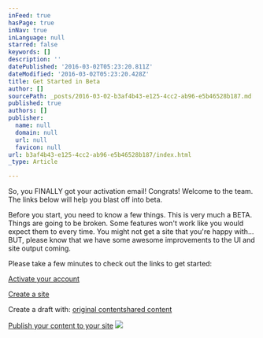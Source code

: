 ```yaml
---
inFeed: true
hasPage: true
inNav: true
inLanguage: null
starred: false
keywords: []
description: ''
datePublished: '2016-03-02T05:23:20.811Z'
dateModified: '2016-03-02T05:23:20.428Z'
title: Get Started in Beta
author: []
sourcePath: _posts/2016-03-02-b3af4b43-e125-4cc2-ab96-e5b46528b187.md
published: true
authors: []
publisher:
  name: null
  domain: null
  url: null
  favicon: null
url: b3af4b43-e125-4cc2-ab96-e5b46528b187/index.html
_type: Article

---
```

So, you FINALLY got your activation email! Congrats! Welcome to the team. The links below will help you blast off into beta.

Before you start, you need to know a few things. This is very much a BETA. Things are going to be broken. Some features won't work like you would expect them to every time. You might not get a site that you're happy with... BUT, please know that we have some awesome improvements to the UI and site output coming.

Please take a few minutes to check out the links to get started:

[Activate your account][0]

[Create a site][1]

Create a draft with: [original content][2][shared content][3]

[Publish your content to your site][4]
![](https://the-grid-user-content.s3-us-west-2.amazonaws.com/47a71a76-e58f-4d80-b9bd-185b64804330.jpg)

[0]: https://thegrid.ai/thegridsupport/beta-activation/
[1]: https://thegrid.ai/thegridsupport/how-to-create-a-new-site-on-the-grid/
[2]: https://thegrid.ai/thegridsupport/add-an-image-to-a-post/
[3]: https://thegrid.ai/thegridsupport/share-content-from-the-web/
[4]: https://thegrid.ai/thegridsupport/how-to-publish-a-post/